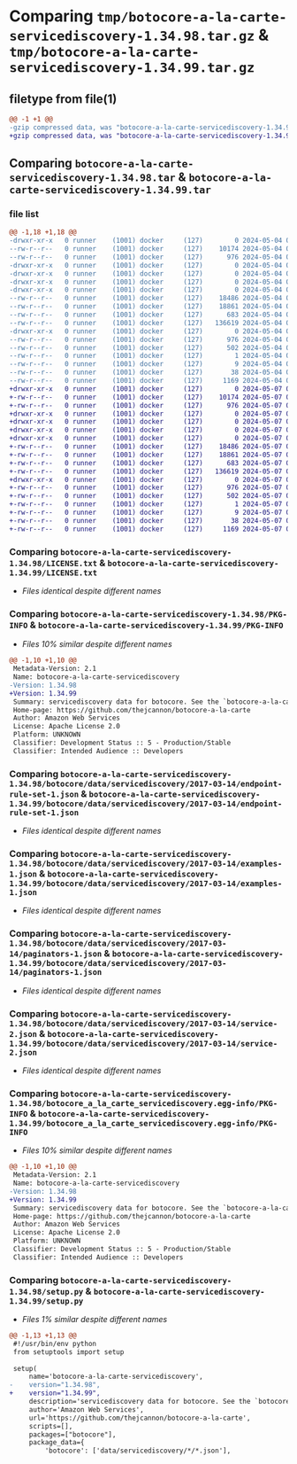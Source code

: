 # Comparing `tmp/botocore-a-la-carte-servicediscovery-1.34.98.tar.gz` & `tmp/botocore-a-la-carte-servicediscovery-1.34.99.tar.gz`

## filetype from file(1)

```diff
@@ -1 +1 @@
-gzip compressed data, was "botocore-a-la-carte-servicediscovery-1.34.98.tar", last modified: Sat May  4 01:01:45 2024, max compression
+gzip compressed data, was "botocore-a-la-carte-servicediscovery-1.34.99.tar", last modified: Tue May  7 01:02:48 2024, max compression
```

## Comparing `botocore-a-la-carte-servicediscovery-1.34.98.tar` & `botocore-a-la-carte-servicediscovery-1.34.99.tar`

### file list

```diff
@@ -1,18 +1,18 @@
-drwxr-xr-x   0 runner    (1001) docker     (127)        0 2024-05-04 01:01:45.842307 botocore-a-la-carte-servicediscovery-1.34.98/
--rw-r--r--   0 runner    (1001) docker     (127)    10174 2024-05-04 01:01:45.000000 botocore-a-la-carte-servicediscovery-1.34.98/LICENSE.txt
--rw-r--r--   0 runner    (1001) docker     (127)      976 2024-05-04 01:01:45.842307 botocore-a-la-carte-servicediscovery-1.34.98/PKG-INFO
-drwxr-xr-x   0 runner    (1001) docker     (127)        0 2024-05-04 01:01:45.838307 botocore-a-la-carte-servicediscovery-1.34.98/botocore/
-drwxr-xr-x   0 runner    (1001) docker     (127)        0 2024-05-04 01:01:45.838307 botocore-a-la-carte-servicediscovery-1.34.98/botocore/data/
-drwxr-xr-x   0 runner    (1001) docker     (127)        0 2024-05-04 01:01:45.838307 botocore-a-la-carte-servicediscovery-1.34.98/botocore/data/servicediscovery/
-drwxr-xr-x   0 runner    (1001) docker     (127)        0 2024-05-04 01:01:45.842307 botocore-a-la-carte-servicediscovery-1.34.98/botocore/data/servicediscovery/2017-03-14/
--rw-r--r--   0 runner    (1001) docker     (127)    18486 2024-05-04 01:01:11.000000 botocore-a-la-carte-servicediscovery-1.34.98/botocore/data/servicediscovery/2017-03-14/endpoint-rule-set-1.json
--rw-r--r--   0 runner    (1001) docker     (127)    18861 2024-05-04 01:01:11.000000 botocore-a-la-carte-servicediscovery-1.34.98/botocore/data/servicediscovery/2017-03-14/examples-1.json
--rw-r--r--   0 runner    (1001) docker     (127)      683 2024-05-04 01:01:11.000000 botocore-a-la-carte-servicediscovery-1.34.98/botocore/data/servicediscovery/2017-03-14/paginators-1.json
--rw-r--r--   0 runner    (1001) docker     (127)   136619 2024-05-04 01:01:11.000000 botocore-a-la-carte-servicediscovery-1.34.98/botocore/data/servicediscovery/2017-03-14/service-2.json
-drwxr-xr-x   0 runner    (1001) docker     (127)        0 2024-05-04 01:01:45.842307 botocore-a-la-carte-servicediscovery-1.34.98/botocore_a_la_carte_servicediscovery.egg-info/
--rw-r--r--   0 runner    (1001) docker     (127)      976 2024-05-04 01:01:45.000000 botocore-a-la-carte-servicediscovery-1.34.98/botocore_a_la_carte_servicediscovery.egg-info/PKG-INFO
--rw-r--r--   0 runner    (1001) docker     (127)      502 2024-05-04 01:01:45.000000 botocore-a-la-carte-servicediscovery-1.34.98/botocore_a_la_carte_servicediscovery.egg-info/SOURCES.txt
--rw-r--r--   0 runner    (1001) docker     (127)        1 2024-05-04 01:01:45.000000 botocore-a-la-carte-servicediscovery-1.34.98/botocore_a_la_carte_servicediscovery.egg-info/dependency_links.txt
--rw-r--r--   0 runner    (1001) docker     (127)        9 2024-05-04 01:01:45.000000 botocore-a-la-carte-servicediscovery-1.34.98/botocore_a_la_carte_servicediscovery.egg-info/top_level.txt
--rw-r--r--   0 runner    (1001) docker     (127)       38 2024-05-04 01:01:45.842307 botocore-a-la-carte-servicediscovery-1.34.98/setup.cfg
--rw-r--r--   0 runner    (1001) docker     (127)     1169 2024-05-04 01:01:45.000000 botocore-a-la-carte-servicediscovery-1.34.98/setup.py
+drwxr-xr-x   0 runner    (1001) docker     (127)        0 2024-05-07 01:02:48.188088 botocore-a-la-carte-servicediscovery-1.34.99/
+-rw-r--r--   0 runner    (1001) docker     (127)    10174 2024-05-07 01:02:47.000000 botocore-a-la-carte-servicediscovery-1.34.99/LICENSE.txt
+-rw-r--r--   0 runner    (1001) docker     (127)      976 2024-05-07 01:02:48.188088 botocore-a-la-carte-servicediscovery-1.34.99/PKG-INFO
+drwxr-xr-x   0 runner    (1001) docker     (127)        0 2024-05-07 01:02:48.188088 botocore-a-la-carte-servicediscovery-1.34.99/botocore/
+drwxr-xr-x   0 runner    (1001) docker     (127)        0 2024-05-07 01:02:48.188088 botocore-a-la-carte-servicediscovery-1.34.99/botocore/data/
+drwxr-xr-x   0 runner    (1001) docker     (127)        0 2024-05-07 01:02:48.188088 botocore-a-la-carte-servicediscovery-1.34.99/botocore/data/servicediscovery/
+drwxr-xr-x   0 runner    (1001) docker     (127)        0 2024-05-07 01:02:48.188088 botocore-a-la-carte-servicediscovery-1.34.99/botocore/data/servicediscovery/2017-03-14/
+-rw-r--r--   0 runner    (1001) docker     (127)    18486 2024-05-07 01:02:11.000000 botocore-a-la-carte-servicediscovery-1.34.99/botocore/data/servicediscovery/2017-03-14/endpoint-rule-set-1.json
+-rw-r--r--   0 runner    (1001) docker     (127)    18861 2024-05-07 01:02:11.000000 botocore-a-la-carte-servicediscovery-1.34.99/botocore/data/servicediscovery/2017-03-14/examples-1.json
+-rw-r--r--   0 runner    (1001) docker     (127)      683 2024-05-07 01:02:11.000000 botocore-a-la-carte-servicediscovery-1.34.99/botocore/data/servicediscovery/2017-03-14/paginators-1.json
+-rw-r--r--   0 runner    (1001) docker     (127)   136619 2024-05-07 01:02:11.000000 botocore-a-la-carte-servicediscovery-1.34.99/botocore/data/servicediscovery/2017-03-14/service-2.json
+drwxr-xr-x   0 runner    (1001) docker     (127)        0 2024-05-07 01:02:48.188088 botocore-a-la-carte-servicediscovery-1.34.99/botocore_a_la_carte_servicediscovery.egg-info/
+-rw-r--r--   0 runner    (1001) docker     (127)      976 2024-05-07 01:02:48.000000 botocore-a-la-carte-servicediscovery-1.34.99/botocore_a_la_carte_servicediscovery.egg-info/PKG-INFO
+-rw-r--r--   0 runner    (1001) docker     (127)      502 2024-05-07 01:02:48.000000 botocore-a-la-carte-servicediscovery-1.34.99/botocore_a_la_carte_servicediscovery.egg-info/SOURCES.txt
+-rw-r--r--   0 runner    (1001) docker     (127)        1 2024-05-07 01:02:48.000000 botocore-a-la-carte-servicediscovery-1.34.99/botocore_a_la_carte_servicediscovery.egg-info/dependency_links.txt
+-rw-r--r--   0 runner    (1001) docker     (127)        9 2024-05-07 01:02:48.000000 botocore-a-la-carte-servicediscovery-1.34.99/botocore_a_la_carte_servicediscovery.egg-info/top_level.txt
+-rw-r--r--   0 runner    (1001) docker     (127)       38 2024-05-07 01:02:48.188088 botocore-a-la-carte-servicediscovery-1.34.99/setup.cfg
+-rw-r--r--   0 runner    (1001) docker     (127)     1169 2024-05-07 01:02:47.000000 botocore-a-la-carte-servicediscovery-1.34.99/setup.py
```

### Comparing `botocore-a-la-carte-servicediscovery-1.34.98/LICENSE.txt` & `botocore-a-la-carte-servicediscovery-1.34.99/LICENSE.txt`

 * *Files identical despite different names*

### Comparing `botocore-a-la-carte-servicediscovery-1.34.98/PKG-INFO` & `botocore-a-la-carte-servicediscovery-1.34.99/PKG-INFO`

 * *Files 10% similar despite different names*

```diff
@@ -1,10 +1,10 @@
 Metadata-Version: 2.1
 Name: botocore-a-la-carte-servicediscovery
-Version: 1.34.98
+Version: 1.34.99
 Summary: servicediscovery data for botocore. See the `botocore-a-la-carte` package for more info.
 Home-page: https://github.com/thejcannon/botocore-a-la-carte
 Author: Amazon Web Services
 License: Apache License 2.0
 Platform: UNKNOWN
 Classifier: Development Status :: 5 - Production/Stable
 Classifier: Intended Audience :: Developers
```

### Comparing `botocore-a-la-carte-servicediscovery-1.34.98/botocore/data/servicediscovery/2017-03-14/endpoint-rule-set-1.json` & `botocore-a-la-carte-servicediscovery-1.34.99/botocore/data/servicediscovery/2017-03-14/endpoint-rule-set-1.json`

 * *Files identical despite different names*

### Comparing `botocore-a-la-carte-servicediscovery-1.34.98/botocore/data/servicediscovery/2017-03-14/examples-1.json` & `botocore-a-la-carte-servicediscovery-1.34.99/botocore/data/servicediscovery/2017-03-14/examples-1.json`

 * *Files identical despite different names*

### Comparing `botocore-a-la-carte-servicediscovery-1.34.98/botocore/data/servicediscovery/2017-03-14/paginators-1.json` & `botocore-a-la-carte-servicediscovery-1.34.99/botocore/data/servicediscovery/2017-03-14/paginators-1.json`

 * *Files identical despite different names*

### Comparing `botocore-a-la-carte-servicediscovery-1.34.98/botocore/data/servicediscovery/2017-03-14/service-2.json` & `botocore-a-la-carte-servicediscovery-1.34.99/botocore/data/servicediscovery/2017-03-14/service-2.json`

 * *Files identical despite different names*

### Comparing `botocore-a-la-carte-servicediscovery-1.34.98/botocore_a_la_carte_servicediscovery.egg-info/PKG-INFO` & `botocore-a-la-carte-servicediscovery-1.34.99/botocore_a_la_carte_servicediscovery.egg-info/PKG-INFO`

 * *Files 10% similar despite different names*

```diff
@@ -1,10 +1,10 @@
 Metadata-Version: 2.1
 Name: botocore-a-la-carte-servicediscovery
-Version: 1.34.98
+Version: 1.34.99
 Summary: servicediscovery data for botocore. See the `botocore-a-la-carte` package for more info.
 Home-page: https://github.com/thejcannon/botocore-a-la-carte
 Author: Amazon Web Services
 License: Apache License 2.0
 Platform: UNKNOWN
 Classifier: Development Status :: 5 - Production/Stable
 Classifier: Intended Audience :: Developers
```

### Comparing `botocore-a-la-carte-servicediscovery-1.34.98/setup.py` & `botocore-a-la-carte-servicediscovery-1.34.99/setup.py`

 * *Files 1% similar despite different names*

```diff
@@ -1,13 +1,13 @@
 #!/usr/bin/env python
 from setuptools import setup
 
 setup(
     name='botocore-a-la-carte-servicediscovery',
-    version="1.34.98",
+    version="1.34.99",
     description='servicediscovery data for botocore. See the `botocore-a-la-carte` package for more info.',
     author='Amazon Web Services',
     url='https://github.com/thejcannon/botocore-a-la-carte',
     scripts=[],
     packages=["botocore"],
     package_data={
         'botocore': ['data/servicediscovery/*/*.json'],
```

